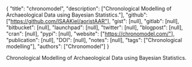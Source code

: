 {
  "title": "chronomodel",
  "description": ["Chronological Modelling of Archaeological Data using Bayesian Statistics."],
  "github": ["https://github.com/ISAAKiel/aoristAAR"],
  "gist": [null],
  "gitlab": [null],
  "bitbucket": [null],
  "launchpad": [null],
  "twitter": [null],
  "blogpost": [null],
  "cran": [null],
  "pypi": [null],
  "website": ["https://chronomodel.com/"],
  "publication": [null],
  "DOI": [null],
  "notes": [null],
  "tags": ["Chronological modelling"],
  "authors": ["Chronomodel"]
}

<!-- Generated by csv2md.R – do not edit by hand -->

Chronological Modelling of Archaeological Data using Bayesian Statistics.